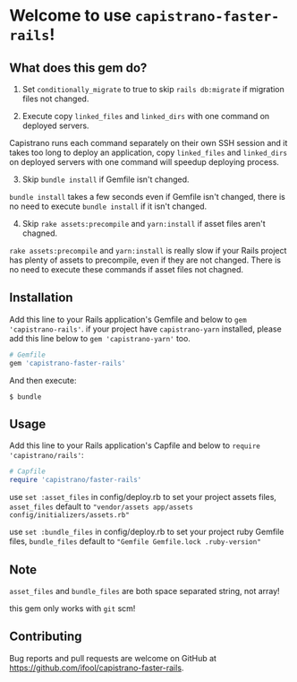 # Welcome to use `capistrano-faster-rails`!

## What does this gem do?

1. Set `conditionally_migrate` to true to skip `rails db:migrate` if migration files not changed.

2. Execute copy `linked_files` and `linked_dirs` with one command on deployed servers.

Capistrano runs each command separately on their own SSH session and it takes too long to deploy an application, copy `linked_files` and `linked_dirs` on deployed servers with one command will speedup deploying process.

3. Skip `bundle install` if Gemfile isn't changed.

`bundle install` takes a few seconds even if Gemfile isn't changed, there is no need to execute `bundle install` if it isn't changed.

4. Skip `rake assets:precompile` and `yarn:install` if asset files aren't chagned.

`rake assets:precompile` and `yarn:install` is really slow if your Rails project has plenty of assets to precompile, even if they are not changed. There is no need to execute these commands if asset files not chagned.


## Installation

Add this line to your Rails application's Gemfile and below to `gem 'capistrano-rails'`. if your project have `capistrano-yarn` installed, please add this line below to `gem 'capistrano-yarn'` too.

```ruby
# Gemfile
gem 'capistrano-faster-rails'
```

And then execute:

    $ bundle

## Usage

Add this line to your Rails application's Capfile and below to `require 'capistrano/rails'`:

```ruby
# Capfile
require 'capistrano/faster-rails'
```

use `set :asset_files` in config/deploy.rb to set your project assets files, `asset_files` default to `"vendor/assets app/assets config/initializers/assets.rb"`

use `set :bundle_files` in config/deploy.rb to set your project ruby Gemfile files, `bundle_files` default to `"Gemfile Gemfile.lock .ruby-version"`

## Note

`asset_files` and `bundle_files` are both space separated string, not array!

this gem only works with `git` scm!



## Contributing

Bug reports and pull requests are welcome on GitHub at https://github.com/ifool/capistrano-faster-rails.
